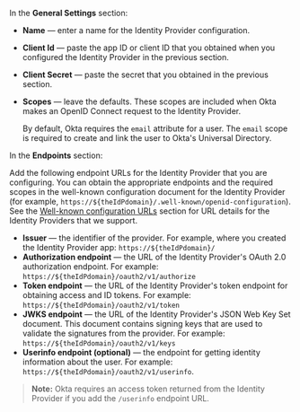 In the **General Settings** section:

* **Name** &mdash; enter a name for the Identity Provider configuration.
* **Client Id** &mdash; paste the app ID or client ID that you obtained when you configured the Identity Provider in the previous section.
* **Client Secret** &mdash; paste the secret that you obtained in the previous section.
* **Scopes** &mdash; leave the defaults. These scopes are included when Okta makes an OpenID Connect request to the Identity Provider.

    By default, Okta requires the `email` attribute for a user. The `email` scope is required to create and link the user to Okta's Universal Directory.

In the **Endpoints** section:

Add the following endpoint URLs for the <StackSelector snippet="idp" noSelector inline /> Identity Provider that you are configuring. You can obtain the appropriate endpoints and the required scopes in the well-known configuration document for the Identity Provider (for example, `https://${theIdPdomain}/.well-known/openid-configuration`). See the [Well-known configuration URLs](/docs/guides/add-an-external-idp/openidconnect/configure-idp-in-okta/#well-known-configuration-urls) section for URL details for the Identity Providers that we support.

* **Issuer** &mdash; the identifier of the <StackSelector snippet="idp" noSelector inline /> provider. For example, where you created the Identity Provider app: `https://${theIdPdomain}/`
* **Authorization endpoint** &mdash; the URL of the Identity Provider's OAuth 2.0 authorization endpoint. For example: `https://${theIdPdomain}/oauth2/v1/authorize`
* **Token endpoint** &mdash; the URL of the Identity Provider's token endpoint for obtaining access and ID tokens. For example: `https://${theIdPdomain}/oauth2/v1/token`
* **JWKS endpoint** &mdash; the URL of the Identity Provider's JSON Web Key Set document. This document contains signing keys that are used to validate the signatures from the provider. For example: `https://${theIdPdomain}/oauth2/v1/keys`
* **Userinfo endpoint (optional)** &mdash; the endpoint for getting identity information about the user. For example: `https://${theIdPdomain}/oauth2/v1/userinfo`.

> **Note:** Okta requires an access token returned from the Identity Provider if you add the `/userinfo` endpoint URL.
